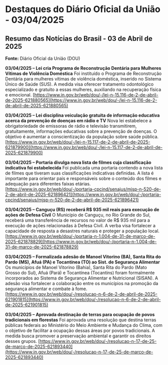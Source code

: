 # Destaques do Diário Oficial da União - 03/04/2025

## Resumo das Notícias do Brasil - 03 de Abril de 2025

**Fonte:** Diário Oficial da União (DOU)

**03/04/2025 – Lei cria Programa de Reconstrução Dentária para Mulheres Vítimas de Violência Doméstica**
Foi instituído o Programa de Reconstrução Dentária para mulheres vítimas de violência doméstica, inserido no Sistema Único de Saúde (SUS). A medida visa oferecer tratamento odontológico especializado e gratuito a essas mulheres, auxiliando na recuperação física e emocional. [https://www.in.gov.br/web/dou/-/lei-n-15.116-de-2-de-abril-de-2025-621880565](https://www.in.gov.br/web/dou/-/lei-n-15.116-de-2-de-abril-de-2025-621880565)

**03/04/2025 – Lei disciplina veiculação gratuita de informação educativa acerca da prevenção de doenças em rádio e TV**
Nova lei estabelece a obrigatoriedade de emissoras de rádio e televisão transmitirem, gratuitamente, informações educativas sobre a prevenção de doenças. O objetivo é aumentar a conscientização da população sobre saúde pública. [https://www.in.gov.br/web/dou/-/lei-n-15.117-de-2-de-abril-de-2025-621879900](https://www.in.gov.br/web/dou/-/lei-n-15.117-de-2-de-abril-de-2025-621879900)

**03/04/2025 – Portaria divulga nova lista de filmes cuja classificação indicativa foi estabelecida**
Foi publicada uma portaria contendo a nova lista de filmes que tiveram suas classificações indicativas definidas. A lista é importante para orientar pais e responsáveis sobre o conteúdo dos filmes e adequação para diferentes faixas etárias. [https://www.in.gov.br/web/dou/-/portaria-cpcind/senajus/mjsp-n-520-de-2-de-abril-de-2025-621896421](https://www.in.gov.br/web/dou/-/portaria-cpcind/senajus/mjsp-n-520-de-2-de-abril-de-2025-621896421)

**03/04/2025 – Canguçu (RS) receberá R$ 935 mil reais para execução de ações de Defesa Civil**
O Município de Canguçu, no Rio Grande do Sul, receberá uma transferência de recursos no valor de R$ 935 mil para a execução de ações relacionadas à Defesa Civil. A verba visa fortalecer a capacidade de resposta a desastres naturais e proteger a população local. [https://www.in.gov.br/web/dou/-/portaria-n-1.004-de-31-de-marco-de-2025-621878829](https://www.in.gov.br/web/dou/-/portaria-n-1.004-de-31-de-marco-de-2025-621878829)

**03/04/2025 – Formalizada adesão de Manoel Vitorino (BA), Santa Rita do Pardo (MS), Afuá (PA) e Tocantínea (TO) ao Sist. de Segurança Alimentar**
Os municípios de Manoel Vitorino (Bahia), Santa Rita do Pardo (Mato Grosso do Sul), Afuá (Pará) e Tocantínea (Tocantins) foram formalmente incorporados ao Sistema de Segurança Alimentar e Nutricional (SISAN). A adesão visa fortalecer a colaboração entre os municípios na promoção da segurança alimentar e combate à fome. [https://www.in.gov.br/web/dou/-/resolucao-n-6-de-2-de-abril-de-2025-621901815](https://www.in.gov.br/web/dou/-/resolucao-n-6-de-2-de-abril-de-2025-621901815)

**03/04/2025 – Aprovada destinação de terras para ocupação de povos tradicionais em florestas**
Foi aprovada uma resolução que destina terras públicas federais ao Ministério do Meio Ambiente e Mudança do Clima, com o objetivo de facilitar a ocupação dessas áreas por povos tradicionais. A medida busca promover a preservação ambiental e garantir os direitos desses grupos. [https://www.in.gov.br/web/dou/-/resolucao-n-17-de-25-de-marco-de-2025-621893440](https://www.in.gov.br/web/dou/-/resolucao-n-17-de-25-de-marco-de-2025-621893440)

